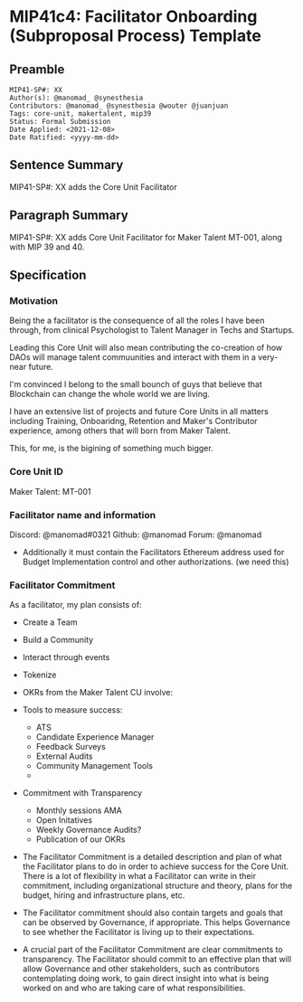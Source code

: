 # MIP41c4: Facilitator Onboarding (Subproposal Process) Template

## Preamble

```
MIP41-SP#: XX
Author(s): @manomad_ @synesthesia
Contributors: @manomad_ @synesthesia @wouter @juanjuan
Tags: core-unit, makertalent, mip39
Status: Formal Submission
Date Applied: <2021-12-08>
Date Ratified: <yyyy-mm-dd>
```

## Sentence Summary

MIP41-SP#: XX adds the Core Unit Facilitator

## Paragraph Summary

MIP41-SP#: XX adds Core Unit Facilitator for Maker Talent MT-001, along with MIP 39 and 40.

## Specification

### Motivation

Being the a facilitator is the consequence of all the roles I have been through, from clinical Psychologist to Talent Manager in Techs and Startups.

Leading this Core Unit will also mean contributing the co-creation of how DAOs will manage talent commuunities and interact with them in a very-near future.

I'm convinced I belong to the small bounch of guys that believe that Blockchain can change the whole world we are living.

I have an extensive list of projects and future Core Units in all matters including  Training, Onboaridng, Retention and Maker's Contributor experience, among others that will born from Maker Talent. 

This, for me, is the bigining of something much bigger.

### Core Unit ID

Maker Talent: MT-001

### Facilitator name and information

Discord: @manomad#0321
Github: @manomad 
Forum: @manomad 

- Additionally it must contain the Facilitators Ethereum address used for Budget Implementation control and other authorizations. (we need this)

### Facilitator Commitment

As a facilitator, my plan consists of:

- Create a Team
- Build a Community
- Interact through events 
- Tokenize 


- OKRs from the Maker Talent CU involve:


- Tools to measure success:
    - ATS
    - Candidate Experience Manager
    - Feedback Surveys
    - External Audits
    - Community Management Tools
    - 


- Commitment with Transparency
    - Monthly sessions AMA
    - Open Initatives
    - Weekly Governance Audits?
    - Publication of our OKRs

    







- The Facilitator Commitment is a detailed description and plan of what the Facilitator plans to do in order to achieve success for the Core Unit. There is a lot of flexibility in what a Facilitator can write in their commitment, including organizational structure and theory, plans for the budget, hiring and infrastructure plans, etc.
- The Facilitator commitment should also contain targets and goals that can be observed by Governance, if appropriate. This helps Governance to see whether the Facilitator is living up to their expectations.
- A crucial part of the Facilitator Commitment are clear commitments to transparency. The Facilitator should commit to an effective plan that will allow Governance and other stakeholders, such as contributors contemplating doing work, to gain direct insight into what is being worked on and who are taking care of what responsibilities.
